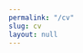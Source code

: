 ```yaml
---
permalink: "/cv"
slug: cv
layout: null
---
```


<html>
  <head>
    <title>CV Erik Wittern</title>
    <link rel="stylesheet" href="normalize.css">
    <link href="https://fonts.googleapis.com/css2?family=Inter:wght@400;700&display=swap" rel="stylesheet">
    <style>
      /* https://www.smashingmagazine.com/2018/05/print-stylesheets-in-2018/ */

      body {
        padding: 2rem 1rem 2rem 1rem;
        background-color: #444;
        font-family: 'Inter', sans-serif;
      }

      nav {
        height: 60px;
      }

      a {
        color: black;
        text-decoration: none;
      }

      select, a.button {
        font-size: 1rem;
        cursor: pointer;
        padding: 0.2rem 0.3rem 0.2rem 0.3rem;
        border: none;
        outline:none;
        border-radius: 5px;
        background-color: #EEE;
        margin-right: 0.4rem;
      }

      a.button:hover {
        background-color: #ccc;
      }

      h1 {
        text-align: center;
      }
      article h2 {
        text-align: center;
      }

      section {
        padding: 0.25rem 0 0.25rem 0;
      }
      span.address::before {
        content: " - ";
      }

      table {
        font-size: 100%;
      }

      td {
        vertical-align: top;
        padding-bottom: 0.1rem;
      }

      header > h3 {
        margin-block-end: 0rem;
      }

      .location {
        color: gray;
        font-size: 75%;
      }
      body > main {
        max-width: 1000px;
        background-color: white;
        margin: auto;
        padding: 4rem;
        box-sizing: border-box;
      }

      div.main > p {
        margin-block-start: 0.5rem;
      }

      /* Begin: https://css-tricks.com/useful-flexbox-technique-alignment-shifting-wrapping/ */
      .title {
        border-bottom: 1px solid #ccc;
        margin: 0px auto;
        display: flex;
        align-items: flex-end;
        flex-wrap: wrap;
      }
      .title > span {
        white-space: nowrap;
      }
      .title .role {
        flex-grow: 0;
        padding-right: 0.5rem;
        vertical-align: middle;
      }
      .title .org {
        flex-grow: 1;
        color: gray;
        vertical-align: middle;
      }
      .title .date {
        vertical-align: middle;
        flex-grow: 1;
        text-align: right;
      }
      /* End: https://css-tricks.com/useful-flexbox-technique-alignment-shifting-wrapping/ */

      .contact {
        color: #666;
        text-align: center;
      }
      .v-divider {
        margin: 0rem 0.5rem 0rem 0.5rem;
        border-left: 1px solid #777;
      }

      /* Begin: https://tobiasahlin.com/blog/layered-smooth-box-shadows/ */
      .shadow-5 {
        box-shadow: 0 1px 1px rgba(0,0,0,0.12), 
                    0 4px 4px rgba(0,0,0,0.12), 
                    0 8px 8px rgba(0,0,0,0.12), 
                    0 16px 16px rgba(0,0,0,0.12),
                    0 32px 32px rgba(0,0,0,0.12);
      }
      /* End: https://tobiasahlin.com/blog/layered-smooth-box-shadows/ */

      @media only screen and (max-width: 640px) {
        body > div.main {
          padding: 2rem;
        }
      }

      @page {
        margin: 0;
      }
      @page :first {

      }
      @media print {
        body {
          font-size: 65%;
        }
        h1, h2, h3 {
          margin: 0.5rem 0 0 0;
        }
        ul {
          padding-left: 1rem;
        }
        nav {
          display: none;
        }
        .shadow-5 {
          box-shadow: none;
        }
        body > main {
          max-width: 2000px;
          padding-top: 2rem;
          padding-bottom: 0;
        }
        div.page-break {
          display: block;
          height: 3rem;
          page-break-before: always;
        }
      }
    </style>
  </head>
  <body>
    <nav>
      <a class="button" href="/">Back...</a>
      <a class="button" onclick="window.print()">
        Print...
      </a>
      <select id="language">
        <option value="en-US">English (US)</option>
        <option value="de-DE">German</option>
      </select>
    </nav>

    <main class="shadow-5">
      <p class="contact">
        erikwittern@gmail.com <span class="v-divider"></span>
        +49 176 20 18 5661 <span class="v-divider"></span>
        @erikwittern <span class="v-divider"></span>
        wittern.net
      </p>
      <h1 lang="en-US">CV John Erik Wittern</h1>
      <h1 lang="de-DE">Lebenslauf John Erik Wittern</h1>

      <article>
        <h2 lang="en-US">Industry experience</h2>
        <h2 lang="de-DE">Berufserfahrung</h2>

        <!-- IBM GraphQL Lead Architect -->
        <section lang="en-US">
          <header>
            <h3>
              GraphQL Lead Architect
            </h3>
            <h4 class="title">
              <span class="org">
                IBM Hybrid Cloud Integration <span class="address">Hamburg, Germany</span>
              </span>
              <span class="date">
                <time datetime="2019-10-01">October 2019 - today</time>
              </span>
            </h4>
          </header>
          <div class="main">
            <p>
              Leading team of developers in the US and Taiwan to bring GraphQL features to IBM's DataPower/API Connect product.
            </p>
            <ul>
              <li>
                Design, prioritization and implementation of core features (incl. query validation, static analysis, schema views; in C++ / TypeScript / Rust).
              </li>
              <li>
                Sharing knowledge and teaching colleagues about GraphQL (one-to-one & via presentations).
              </li>
              <li>
                Productization of previous research results.
              </li>
            </ul>
          </div>
        </section>

        <section lang="de-DE">
          <header>
            <h3>
              GraphQL Lead Architect
            </h3>
            <h4 class="title">
              <span class="org">
                IBM Hybrid Cloud Integration <span class="address">Hamburg, Deutschland</span>
              </span>
              <span class="date">
                <time datetime="2019-10-01">Oktober 2019 - heute</time>
              </span>
            </h4>
          </header>
          <div class="main">
            <p>
              Leitung von Team aus Entwicklern in den USA und Taiwan bei der Integration von GraphQL Fähigkeiten in IBMs DataPower/API Connect.
            </p>
            <ul>
              <li>
                Design, Priorisierung, und Implementierung der Kernfeatures (inkl. Query Validierung, statischer Query Analyse, Schema-Sichten; in C++ / TypeScript / Rust).
              </li>
              <li>
                Wissen teilen und Kollegen anleiten (eins-zu-eins sowie durch Präsentationen).
              </li>
              <li>
                Überführung von Forschungsergebnissen ins Produkt.
              </li>
            </ul>
          </div>
        </section>

        <!-- IBM Research Staff Member -->
        <section lang="en-US">
          <header>
            <h3>
              Research Staff Member & Technical Lead
            </h3>
            <h4 class="title">
              <span class="org">
                IBM T.J. Watson Research Center <span class="address">Yorktown Heights, NY, USA</span>
              </span>
              <span class="date">
                <time datetime="2014-10-01">October 2014 - September 2019</time>
              </span>
            </h4>
          </header>
          <div class="main">
            <p>
              <em>
                IBM Research is the world’s largest and most established industrial research organization, and the innovation engine of IBM. Research Staff Members drive this innovation through technical and scientific work.
              </em>
            </p>
            <p>
              Key researcher on web APIs and GraphQL within the Cloud Computing department: leading teams of researchers and software engineers, setting technical directions, and communicating goals, results, and broader technology trends to upper management – in addition to hands-on research and engineering. Projects include:
            </p>
            <ul>
              <li>
                R&D of GraphQL API management facilities, resulting in my selection as IBM's technical representative in the GraphQL Foundation and my current role as IBM's GraphQL lead architect.
              </li>
              <li>
                R&D of OpenAPI-to-GraphQL, an open-sourced library for migrating APIs to GraphQL. Includes overseeing related open-source process (testing automation, release management, customer support).
              </li>
              <li>
                Design, implementation, and continuous operation of API Harmony, an API catalog in the IBM Cloud, which relies on mining web APIs and their use in open-source projects.
              </li>
            </ul>
            <p>
              Apart from product adoption, my work has resulted in over 20 patents for IBM, and multiple publications in top international conferences and journals (publication / public speaking list provided upon request).
            </p>
          </div>
        </section>

        <section lang="de-DE">
          <header>
            <h3>
              Research Staff Member & Technical Lead
            </h3>
            <h4 class="title">
              <span class="org">
                IBM T.J. Watson Research Center <span class="address">Yorktown Heights, NY, USA</span>
              </span>
              <span class="date">
                <time datetime="2014-10-01">Oktober 2014 - September 2019</time>
              </span>
            </h4>
          </header>
          <div class="main">
            <p>
              <em>
                IBM Research ist die größte und etablierteste industrielle Forschungseinrichtung der Welt, und der Innovations-Motor von IBM. Research Staff Members sind die Wissenschaftler, die diese Institution weltweit mit ihrer Expertise und ihrer technischen und wissenschaftlichen Arbeit antreiben.
              </em>
            </p>
            <p>
              Leitender Forscher zu Web APIs und GraphQL im Cloud Computing: Leitung von Teams aus Forschern und Entwicklern, Bestimmung der Forschungsagenda und Kommunikation von Zielen, Ergebnissen, und Technologie-Trends ans obere Management – parallel zu eigenen Forschungs- und Entwicklungsbeiträgen. Projekte & Erfolge:
            </p>
            <ul>
              <li>
                F&E von GraphQL API Management. In Konsequenz wurde ich zum technischen Vertreter IBMs in der GraphQL Foundation ernannt und erhielt meine derzeitige Rolle als IBMs GraphQL Lead Architect.
              </li>
              <li>
                F&E von OpenAPI-to-GraphQL, einer open-source Bibliothek zur Migration zu GraphQL. Verantwortung für open-source Prozesse wie automatische Tests, Release Management, Kundensupport.
              </li>
              <li>
                Konzipierung, Implementierung und kontinuierlicher operativer Betrieb von API Harmony, einem API Katalog in der IBM Cloud, der Daten zu Web APIs und deren Nutzung in GitHub sammelt.
              </li>
            </ul>
            <p>
              Neben Beiträgen zu Produkten konnte ich durch meine Arbeit über 20 Patente für IBM generieren, sowie zahlreiche technische Beiträge in internationalen Spitzen-Konferenzen und -Journalen entwickeln.
            </p>
          </div>
        </section>

        <!-- FZI -->
        <section lang="en-US">
          <header>
            <h3>
              Research Scientist
            </h3>
            <h4 class="title">
              <span class="org">
                FZI Research Center for Information Technology <span class="address">Berlin, Germany</span>
              </span>
              <span class="date">
                <time datetime="2012-08-01">August 2012 - July 2014</time>
              </span>
            </h4>
          </header>
          <div class="main">
            <p>
              Research and teaching in Cloud Computing and Software Engineering, including representation of the research group in EU multi-partner/industry-research consortium, contributions to research proposals, and supervision of master and bachelor students.
            </p>
          </div>
        </section>

        <section lang="de-DE">
          <header>
            <h3>
              Wissenschaftlicher Mitarbeiter
            </h3>
            <h4 class="title">
              <span class="org">
                FZI Forschungszentrum für Informatik <span class="address">Berlin, Deutschland</span>
              </span>
              <span class="date">
                <time datetime="2012-08-01">August 2012 - Juli 2014</time>
              </span>
            </h4>
          </header>
          <div class="main">
            <p>
              Forschung und Lehre im Cloud Computing und Software Engineering, inklusive Vertretung der Forschungsgruppe in EU Forschungskonsortium aus Industrie und Akademie, Mitarbeit an Forschungsanträgen, und der Betreuung von Master- und Bachelorarbeiten.
            </p>
          </div>
        </section>

        <!-- IBM Summer Intern -->
        <section lang="en-US">
          <header>
            <h3>
              Research intern
            </h3>
            <h4 class="title">
              <span class="org">
                IBM T.J. Watson Research Center <span class="address">Yorktown Heights, NY, USA</span>
              </span>
              <span class="date">
                <time datetime="2013-06-03">June 2013 - August 2013</time>
              </span>
            </h4>
          </header>
          <div class="main">
            <p>
              Research on "Scalable Service Ecosystems", resulting in scientific paper and 4 patents, and laying the intellectual and technical groundwork for the later creation of API Harmony.
            </p>
          </div>
        </section>

        <section lang="de-DE">
          <header>
            <h3>
              Forschungspraktikant
            </h3>
            <h4 class="title">
              <span class="org">
                IBM T.J. Watson Research Center <span class="address">Yorktown Heights, NY, USA</span>
              </span>
              <span class="date">
                <time datetime="2013-06-03">Juni 2013 - August 2013</time>
              </span>
            </h4>
          </header>
          <div class="main">
            <p>
              Forschung zu "Scalable Service Ecosystems", resultierend in wissenschaftlicher Publikation und 4 Patenten, und als Grundlage für die spätere Entwicklung von API Harmony.
            </p>
          </div>
        </section>

        <!-- Deutsche Bank Intern -->
        <section lang="en-US">
          <header>
            <h3>
              Intern in Inhouse Consulting
            </h3>
            <h4 class="title">
              <span class="org">
                  Deutsche Bank AG <span class="address">Frankfurt am Main, Germany</span>
              </span>
              <span class="date">
                <time datetime="2009-04-03">April 2009 - July 2009</time>
              </span>
            </h4>
          </header>
          <div class="main">
            <p>
              Working on group-strategic projects "Marketing & Communication and Realignment of Business Management" and "Global Banking Know Your Customer".
            </p>
          </div>
        </section>

        <section lang="de-DE">
          <header>
            <h3>
              Praktikant im Inhouse Consulting
            </h3>
            <h4 class="title">
              <span class="org">
                  Deutsche Bank AG <span class="address">Frankfurt am Main, Deutschland</span>
              </span>
              <span class="date">
                <time datetime="2009-04-03">April 2009 - Juli 2009</time>
              </span>
            </h4>
          </header>
          <div class="main">
            <p>
              Mitarbeit an den konzernweiten Strategieprojekten "Marketing & Communication and Realignment of Business Management" und "Global Banking Know Your Customer".
            </p>
          </div>
        </section>

        <!-- IBM Deutschland Intern -->
        <section lang="en-US">
          <header>
            <h3>
              Intern in Global Business Services
            </h3>
            <h4 class="title">
              <span class="org">
                IBM Deutschland GmbH <span class="address">Düsseldorf, Germany</span>
              </span>
              <span class="date">
                <time datetime="2008-03-17">March 2008 - July 2008</time>
              </span>
            </h4>
          </header>
          <div class="main">
            <p>
              Design of technical tests for RFID system; design of an dynamic Content Management System.
            </p>
          </div>
        </section>

        <section lang="de-DE">
          <header>
            <h3>
              Praktikant im Bereich Global Business Services
            </h3>
            <h4 class="title">
              <span class="org">
                IBM Deutschland GmbH <span class="address">Düsseldorf, Deutschland</span>
              </span>
              <span class="date">
                <time datetime="2008-03-17">März 2008 - Juli 2008</time>
              </span>
            </h4>
          </header>
          <div class="main">
            <p>
              Entwicklung technischer Tests für ein RFID System; Konzipierung eines dynamischen Content MGMT Systems.
            </p>
          </div>
        </section>

      </article>

      <div class="page-break"></div>

      <article>
        <h2 lang="en-US">Education</h2>
        <h2 lang="de-DE">Ausbildung</h2>

        <!-- PhD -->
        <section lang="en-US">
          <header>
            <h3>
              PhD in computer science
            </h3>
            <h4 class="title">
              <span class="org">
                Karlsruhe Institute of Technology (KIT) <span class="address">Karlsruhe, Germany</span>
              </span>
              <span class="date">
                <time datetime="2010-08-01">August 2010 - May 2014</time>
              </span>
            </h4>
          </header>
          <div class="main">
            <p>
              Received title "Dr.-Ing." (magna cum laude) for work on "Modeling and Selection of Software Service Variants" at the Institute of Applied Informatics and Formal Description Methods (AIFB) under supervision of Prof. Dr. Stefan Tai.
            </p>
          </div>
        </section>

        <section lang="de-DE">
          <header>
            <h3>
              Promotion in Informatik
            </h3>
            <h4 class="title">
              <span class="org">
                Karlsruher Institut für Technologie (KIT) <span class="address">Karlsruhe, Deutschland</span>
              </span>
              <span class="date">
                <time datetime="2010-08-01">August 2010 - Mai 2014</time>
              </span>
            </h4>
          </header>
          <div class="main">
            <p>
              Erhalt von Titel "Dr.-Ing." (magna cum laude) für Arbeit zu "Modeling and Selection of Software Service Variants” am Institut für Angewandte Informatik und Formale Beschreibungsverfahren (AIFB) unter Prof. Dr. Stefan Tai.
            </p>
          </div>
        </section>

        <!-- Study Wirtschaftsingenieurwesen -->
        <section lang="en-US">
          <header>
            <h3>
              Diplom (MSc equivalent) "Wirtschaftsingenieurwesen" (engineering & management)
            </h3>
            <h4 class="title">
              <span class="org">
                Karlsruhe Institute of Technology (KIT) <span class="address">Karlsruhe, Germany</span>
              </span>
              <span class="date">
                <time datetime="2004-10-01">October 2004 - July 2010</time>
              </span>
            </h4>
          </header>
          <div class="main">
            <ul>
              <li>
                Grade 1.5 ("very good”), focus on computer science
              </li>
              <li>
                Working as a research assistant from December 2009 to March 2010
              </li>
            </ul>
          </div>
        </section>

        <section lang="de-DE">
          <header>
            <h3>
              Studium Wirtschaftsingenieurwesen (mit Fokus Informatik)
            </h3>
            <h4 class="title">
              <span class="org">
                Karlsruher Institut für Technologie (KIT) <span class="address">Karlsruhe, Deutschland</span>
              </span>
              <span class="date">
                <time datetime="2004-10-01">Oktober 2004 - Juli 2010</time>
              </span>
            </h4>
          </header>
          <div class="main">
            <ul>
              <li>
                Erlangung des Grades Dipl.-Wirtschaftsingenieur mit Note 1,5 (sehr gut).
              </li>
              <li>
                Tätigkeit als wissenschaftliche Hilfskraft von Dezember 2009 bis März 2010.
              </li>
            </ul>
          </div>
        </section>
      </article>

      <article>
        <h2 lang="en-US">Technical eminence</h2>
        <h2 lang="de-DE">Technische Eminenz</h2>

        <div class="main" lang="en-US">
          <ul>
            <li>Over 25 talks at international scientific as well as at developer conferences (e.g., API Conference 2019, API Strategy 2018, IBM InterConnect 2018)</li>
            <li>Technical representative of IBM in the GraphQL Foundation since March 2019</li>
            <li>Creator and co-maintainer of OpenAPI-to-GraphQL (>800 GitHub stars) and GraphQL Query Generator (>200 stars) open-source project</li>
            <li>Member of program committees of numerous international top conferences (MSR, ICWE, ICWS ICSME etc.) und of the steering committee of the ESOCC conference since 2016</li>
            <li>Co-organizer of international scientific events, including the 2nd Vienna Software Seminar "DevOps and Microservice APIs” in August 2019 and multiple workshops (MoTA 2016; M4IoT 2017 & 2018) at the Middleware conference</li>
            <li>Book co-author "Cloud Service Benchmarking", published by Springer</li>
            <li>Author of over 25 scientific, peer-reviewed articles in leading international conferences and journals (over 500 citations) and 20 patents</li>
            <li>Reviewer of technical contributions to leading journals & national grant proposals (Canada, Israel etc.)</li>
          </ul>
        </div>

        <div class="main" lang="de-DE">
          <ul>
            <li>Über 25 Vorträge auf internationalen wissenschaftlichen sowie technischen Konferenzen (z.B. API Conference 2019, API Strategy 2018, IBM InterConnect 2018)</li>
            <li>Technischer Vertreter IBMs und Founding Member in der GraphQL Foundation seit März 2019</li>
            <li>Author und Co-Maintainer von OpenAPI-to-GraphQL (>800 GitHub Sterne) und GraphQL Query Generator (>200 GitHub Sterne) Open-Source-Projekten</li>
            <li>Mitglied des Programm Komitees zahlreicher internationaler Top-Konferenzen (MSR, ICWE, ICWS ICSME etc.) und des Steering Komitees der ESOCC Konferenz seit 2016</li>
            <li>Mitveranstalter internationaler wissenschaftlicher Events, inklusive dem 2nd Vienna Software Seminar "DevOps and Microservice APIs” im August 2019 und mehreren Workshops (MoTA 2016; M4IoT 2017 & 2018) auf der Middleware Konferenz</li>
            <li>Buch Co-Autor „Cloud Service Benchmarking”, publiziert bei Springer</li>
            <li>Autor von über 25  wissenschaftlichen, peer-reviewed Fachartikeln, in internationalen Top-Konferenzen und Journalen (über 500 Zitierungen) und 20 Patenten</li>
            <li>Begutachter technischer Beiträge in Top-Journalen & nationaler Forschungsanträge (u.A. Kanada, Israel)</li>
          </ul>
        </div>
      </article>

      <article>
        <h2 lang="en-US">Awards / Honors</h2>
        <h2 lang="de-DE">Auszeichnungen</h2>

        <div class="main" lang="en-US">
          <ul>
            <li>5 IBM Innovation Plateaus – Recognition for submitting in sum 20 patents for IBM</li>
            <li>IBM "A Level Accomplishment" for "Research Contributions to the API Economy and SaaS Transformation"</li>
            <li>Distinguished Reviewer Award at the MSR Conference in 2019</li>
            <li>ACM SIGSOFT Distinguished Paper Awards at the ESEC/FSE 2020 and at the MSR 2018 conferences</li>
            <li>IBM "Open Source Strategic Leader" accomplishment for work on OpenAPI-to-GraphQL</li>
         </ul>
        </div>

        <div class="main" lang="de-DE">
          <ul>
            <li>5 IBM Innovations Plateaus – Auszeichnungen als Anerkennung für die Entwicklung von 20 Patenten</li>
            <li>IBM "A Level Accomplishment" (Auszeichung für Einflussreiche technische und wissenschaftliche Beiträge) für "Research Contributions to the API Economy and SaaS Transformation"</li>
            <li>Distinguished Reviewer Award auf der MSR Konferenz in 2019</li>
            <li>ACM SIGSOFT Distinguished Paper Awards auf der ESEC/FSE 2020 und der MSR 2018 Konferenz</li>
            <li>IBM "Open Source Strategic Leader" Auszeichnung für Arbeit an OpenAPI-to-GraphQL</li>
         </ul>
        </div>
      </article>

      <article>
        <h2 lang="en-US">Side projects</h2>
        <h2 lang="de-DE">Nebenprojekte</h2>

        <div class="main" lang="en-US">
          <ul>
            <li>MagicOS.co: Application for managing Old School Magic collections (React.js, Google Cloud)</li>
            <li>numbie: Anonymous, ephemeral, real-time location sharing (Meteor, Heroku)</li>
            <li>GravityQuest: Retro game, in the iOS app store from 2014 to 2017 (Phaser.js)</li>
            <li>TechCrunch Disrupt: 3-times participant and developer in the TechCrunch Disrupt NYC Hackathon (awarded tickets to the main conference after evaluation of the outcome each time)</li>
          </ul>
        </div>

        <div class="main" lang="de-DE">
          <ul>
            <li>MagicOS.co: Verwaltungsapplikation für Old School Magic Sammlungen (React.js, Google Cloud)</li>
            <li>numbie: Anonyme, vergängliche Lokalisierung in Echtzeit (Meteor, Heroku)</li>
            <li>GravityQuest: Retrospiel, im iOS App Store von 2014 bis 2017 (Phaser.js)</li>
            <li>TechCrunch Disrupt: 3-facher Teilnehmer und App-Entwickler beim TechCrunch Disrupt NYC Hackathon (jedes Mal von der Jury mit Tickets zur Hauptkonferenz ausgezeichnet)</li>
          </ul>
        </div>
      </article>

      <article>
        <h2 lang="en-US">Social engagement</h2>
        <h2 lang="de-DE">Soziales Engagement</h2>

        <div class="main" lang="en-US">
          <ul>
            <li>Volunteer judge at the Westchester Science & Engineering Fair (WESEF) in New York, 2015 to 2019</li>
            <li>President of the UNICEF student organization at KIT from July 2008 to August 2010</li>
          </ul>
        </div>

        <div class="main" lang="de-DE">
          <ul>
            <li>Ehrenamtlicher Juror der Westchester Science & Engineering Fair (WESEF) in New York, 2015 bis 2019</li>
            <li>Leiter der UNICEF Hochschulgruppe am KIT vom Juli 2008 bis August 2010</li>
          </ul>
        </div>
      </article>

      <article>
        <h2 lang="en-US">IT skills</h2>
        <h2 lang="de-DE">IT Kenntnisse</h2>

        <div class="main" lang="en-US">
          <table>
            <tr>
              <td>Programming:</td>
              <td>TypeScript/JavaScript/Node, C++, Rust, Python, Java, Ruby, HTML, CSS</td>
            </tr>
            <tr>
              <td>Frameworks:</td>
              <td>React.js, Vue.js, Express, Google Firebase, Bootstrap etc.</td>
            </tr>
            <tr>
              <td>Cloud technologies:</td>
              <td>GraphQL, OpenAPI, REST, serverless (OpenWhisk), Git, Docker, Kubernetes, Istio etc.</td>
            </tr>
          </table>
        </div>

        <div class="main" lang="de-DE">
          <table>
            <tr>
              <td>Programmieren:</td>
              <td>TypeScript/JavaScript/Node, C++, Rust, Python, Java, Ruby, HTML, CSS</td>
            </tr>
            <tr>
              <td>Frameworks:</td>
              <td>React.js, Vue.js, Express, Google Firebase, Bootstrap etc.</td>
            </tr>
            <tr>
              <td>Cloud Technologien:</td>
              <td>GraphQL, OpenAPI, REST, serverless (OpenWhisk), Git, Docker, Kubernetes, Istio etc.</td>
            </tr>
          </table>
        </div>
      </article>


      <article>
        <h2 lang="en-US">Languages</h2>
        <h2 lang="de-DE">Sprachen</h2>

        <div class="main" lang="en-US">
          <p>
            German (native speaker), English (business fluent), French (basic knowledge)
          </p>
        </div>

        <div class="main" lang="de-DE">
          <p>
            Deutsch (Muttersprachler), Englisch (verhandlungssicher), Französisch (Grundkenntnisse)
          </p>
        </div>
      </article>

      <article>
        <h2 lang="en-US">Hobbies</h2>
        <h2 lang="de-DE">Hobbies</h2>

        <div class="main" lang="en-US">
          <p>
            Tennis, Old School Magic, programming, reading, cooking
          </p>
        </div>

        <div class="main" lang="de-DE">
          <p>
            Tennis, Old School Magic, Programmieren, Lesen, Kochen
          </p>
        </div>
      </article>

    </main>

    <script>
      // Hide non-specified / German parts initially:
      const choices = ['en-US', 'de-DE']
      const hash = window.location.hash
        ? window.location.hash.substring(1)
        : null
      const showLang = hash && choices.indexOf(hash) !== -1
        ? hash
        : 'en-US'
      if (hash !== showLang) {
        window.location.hash = `#${showLang}`
      }
      const hideLang = showLang === 'en-US' ? 'de-DE' : 'en-US'
      document.querySelectorAll(`:lang(${hideLang})`).forEach(el => el.hidden = true)

      // Set selection:
      const selectElement = document.getElementById('language')
      selectElement.value = showLang

      // React to changes in the select element:
      selectElement.addEventListener('change', (event) => {
        const showLang = event.target.value
        window.location.hash = `#${showLang}`
        const hideLang = showLang === 'de-DE' ? 'en-US' : 'de-DE'
        document.querySelectorAll(`:lang(${showLang})`).forEach(el => el.hidden = false)
        document.querySelectorAll(`:lang(${hideLang})`).forEach(el => el.hidden = true)
      })
    </script>
  </body>
</html>
